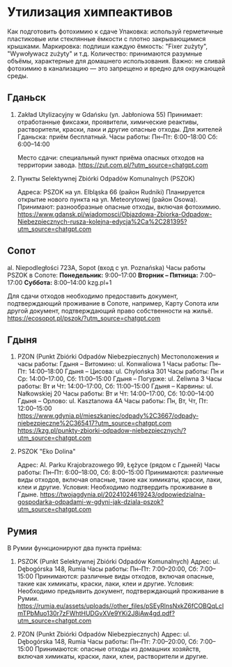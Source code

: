
# Утилизация химпеактивов

Как подготовить фотохимию к сдаче
    Упаковка: используй герметичные пластиковые или стеклянные ёмкости с плотно закрывающимися крышками.
    Маркировка: подпиши каждую ёмкость: "Fixer zużyty", "Wywoływacz zużyty" и т.д.
    Количество: принимаются разумные объёмы, характерные для домашнего использования.
    Важно: не сливай фотохимию в канализацию — это запрещено и вредно для окружающей среды.

## Гданьск
1. Zakład Utylizacyjny w Gdańsku (ул. Jabłoniowa 55)
   Принимает: отработанные фиксажи, проявители, химические реактивы, растворители, краски, лаки и другие опасные отходы.
   Для жителей Гданьска: приём бесплатный.
   Часы работы:
        Пн–Пт: 6:00–18:00
        Сб: 6:00–14:00

   Место сдачи: специальный пункт приёма опасных отходов на территории завода.
   https://zut.com.pl/?utm_source=chatgpt.com

2. Пункты Selektywnej Zbiórki Odpadów Komunalnych (PSZOK)

   Адреса:
        PSZOK на ул. Elbląska 66 (район Rudniki)
        Планируется открытие нового пункта на ул. Meteorytowej (район Osowa).
   Принимают: разнообразные опасные отходы, включая фотохимию.
   https://www.gdansk.pl/wiadomosci/Objazdowa-Zbiorka-Odpadow-Niebezpiecznych-rusza-kolejna-edycja%2Ca%2C281395?utm_source=chatgpt.com

## Сопот
al. Niepodległości 723A, Sopot (вход с ул. Poznańska)
   Часы работы PSZOK в Сопоте:
    **Понедельник:** 9:00–17:00
    **Вторник – Пятница:** 7:00–17:00
    **Суббота:** 8:00–14:00
    kzg.pl+1

  Для сдачи отходов необходимо предоставить документ, подтверждающий проживание в Сопоте, например, Карту Сопота или другой документ, подтверждающий право собственности на жильё.
  https://ecosopot.pl/pszok/?utm_source=chatgpt.com

## Гдыня
1. PZON (Punkt Zbiórki Odpadów Niebezpiecznych)
Местоположения и часы работы:
    Гдыня – Витомино: ul. Konwaliowa 1
        Часы работы: Пн–Пт: 14:00–18:00
    Гдыня – Цисова: ul. Chylońska 301
        Часы работы: Пн и Ср: 14:00–17:00, Сб: 11:00–15:00
    Гдыня – Погурже: ul. Żeliwna 3
        Часы работы: Вт и Чт: 14:00–17:00, Сб: 11:00–15:00
    Гдыня – Карвины: ul. Nałkowskiej 20
        Часы работы: Вт и Чт: 14:00–17:00, Сб: 10:00–14:00
    Гдыня – Орлово: ul. Kasztanowa 4A
        Часы работы: Пн, Вт, Чт, Пт: 12:00–15:00
   https://www.gdynia.pl/mieszkaniec/odpady%2C3667/odpady-niebezpieczne%2C365417?utm_source=chatgpt.com
   https://kzg.pl/punkty-zbiorki-odpadow-niebezpiecznych/?utm_source=chatgpt.com

2. PSZOK "Eko Dolina"

   Адрес: Al. Parku Krajobrazowego 99, Łężyce (рядом с Гдыней)
   Часы работы: Пн–Пт: 6:00–18:00, Сб: 8:00–15:00
   Принимаются: различные виды отходов, включая опасные, такие как химикаты, краски, лаки, клеи и другие.
   Условия: Необходимо подтвердить проживание в Гдыне.
   https://twojagdynia.pl/20241024619243/odpowiedzialna-gospodarka-odpadami-w-gdyni-jak-dziala-pszok?utm_source=chatgpt.com

## Румия
В Румии функционируют два пункта приёма:
1. PSZOK (Punkt Selektywnej Zbiórki Odpadów Komunalnych)
   Адрес: ul. Dębogórska 148, Rumia
   Часы работы: Пн–Пт: 7:00–20:00, Сб: 7:00–15:00
   Принимаются: различные виды отходов, включая опасные, такие как химикаты, краски, лаки, клеи и другие.
   Условия: Необходимо предъявить документ, подтверждающий проживание в Румии.
   https://rumia.eu/assets/uploads//other_files/pSEyRlnsNxkZ6fCOBQqLcImTPbMuo130r7zFWhtHUDGvXVe9YKi2J8jAw4gd.pdf?utm_source=chatgpt.com

2. PZON (Punkt Zbiórki Odpadów Niebezpiecznych)
   Адрес: ul. Dębogórska 148, Rumia
   Часы работы: Пн–Пт: 7:00–20:00, Сб: 7:00–15:00
   Принимаются: опасные отходы из домашних хозяйств, включая химикаты, краски, лаки, клеи, растворители и другие.
